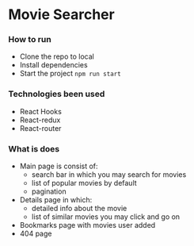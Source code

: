 # Movie Searcher

### How to run

 - Clone the repo to local
 - Install dependencies
 - Start the project `npm run start`


### Technologies been used 

 - React Hooks
 - React-redux 
 - React-router

### What is does

 - Main page is consist of:
   - search bar in which you may search for movies
   - list of popular movies by default
   - pagination 
 - Details page in which:
   - detailed info about the movie
   - list of similar movies you may click and go on
 - Bookmarks page with movies user added 
 - 404 page 
